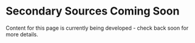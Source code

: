 
# Secondary Sources **Coming Soon**

Content for this page is currently being developed - check back soon for more details.

